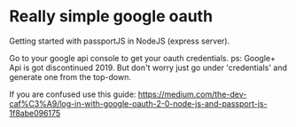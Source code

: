# Really simple google oauth

Getting started with passportJS in NodeJS (express server). 

Go to your google api console to get your oauth credentials. 
ps: Google+ Api is got discontinued 2019. But don't worry just go under 'credentials' and generate one from the top-down.

If you are confused use this guide: 
https://medium.com/the-dev-caf%C3%A9/log-in-with-google-oauth-2-0-node-js-and-passport-js-1f8abe096175
